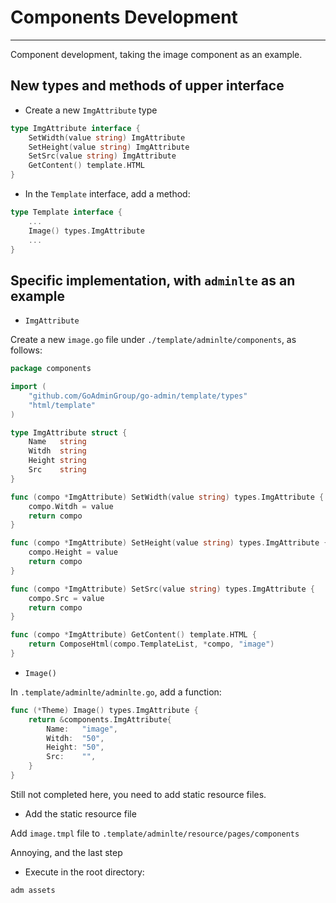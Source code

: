 # Components Development
---

Component development, taking the image component as an example.

## New types and methods of upper interface

- Create a new ```ImgAttribute``` type

```go
type ImgAttribute interface {
	SetWidth(value string) ImgAttribute
	SetHeight(value string) ImgAttribute
	SetSrc(value string) ImgAttribute
	GetContent() template.HTML
}
```

- In the ```Template``` interface, add a method:

```go
type Template interface {
	...
	Image() types.ImgAttribute
	...
}
```

## Specific implementation, with ```adminlte``` as an example

- ```ImgAttribute```

Create a new ```image.go``` file under ```./template/adminlte/components```, as follows:

```go
package components

import (
	"github.com/GoAdminGroup/go-admin/template/types"
	"html/template"
)

type ImgAttribute struct {
	Name   string
	Witdh  string
	Height string
	Src    string
}

func (compo *ImgAttribute) SetWidth(value string) types.ImgAttribute {
	compo.Witdh = value
	return compo
}

func (compo *ImgAttribute) SetHeight(value string) types.ImgAttribute {
	compo.Height = value
	return compo
}

func (compo *ImgAttribute) SetSrc(value string) types.ImgAttribute {
	compo.Src = value
	return compo
}

func (compo *ImgAttribute) GetContent() template.HTML {
	return ComposeHtml(compo.TemplateList, *compo, "image")
}
```

- ```Image()```

In ```.template/adminlte/adminlte.go```, add a function:

```go
func (*Theme) Image() types.ImgAttribute {
	return &components.ImgAttribute{
		Name:   "image",
		Witdh:  "50",
		Height: "50",
		Src:    "",
	}
}
```

Still not completed here, you need to add static resource files.

- Add the static resource file

Add ```image.tmpl``` file to ```.template/adminlte/resource/pages/components```

Annoying, and the last step

- Execute in the root directory:

```shell
adm assets
```